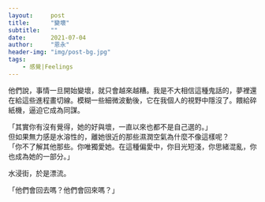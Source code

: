 ```yaml
---
layout:     post
title:      "變壞"
subtitle:   ""
date:       2021-07-04
author:     "恩永"
header-img: "img/post-bg.jpg"
tags:
    - 感覺|Feelings
---
```


他們說，事情一旦開始變壞，就只會越來越糟。我是不大相信這種鬼話的，夢裡還在給這些進程畫切線。模糊一些細微波動後，它在我個人的視野中隱沒了。餵給碎紙機，逼迫它成為同謀。  

「其實你有沒有覺得，她的好與壞，一直以來也都不是自己選的。」  
但如果無力感是水溶性的，離她很近的那些濕潤空氣為什麼不像這樣呢？  
「你不了解其他那些。你唯獨愛她。在這種偏愛中，你目光短淺，你思緒混亂，你也成為她的一部分。」  

水浸街，於是漂流。  

「他們會回去嗎？他們會回來嗎？」  
